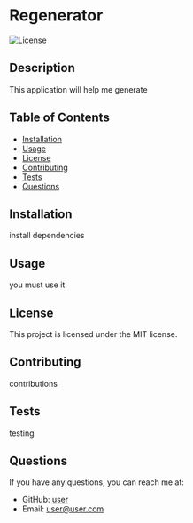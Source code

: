 # Regenerator

![License](https://img.shields.io/badge/License-MIT-green)

## Description
This application will help me generate

## Table of Contents
- [Installation](#installation)
- [Usage](#usage)
- [License](#license)
- [Contributing](#contributing)
- [Tests](#tests)
- [Questions](#questions)

## Installation
install dependencies

## Usage
you must use it

## License
This project is licensed under the MIT license.

## Contributing
contributions

## Tests
testing

## Questions
If you have any questions, you can reach me at:
- GitHub: [user](https://github.com/user)
- Email: user@user.com
